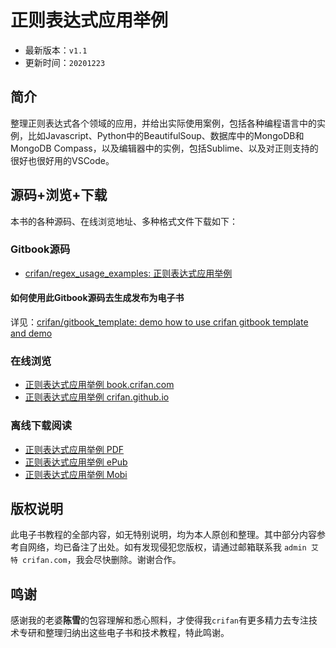 # 正则表达式应用举例

* 最新版本：`v1.1`
* 更新时间：`20201223`

## 简介

整理正则表达式各个领域的应用，并给出实际使用案例，包括各种编程语言中的实例，比如Javascript、Python中的BeautifulSoup、数据库中的MongoDB和MongoDB Compass，以及编辑器中的实例，包括Sublime、以及对正则支持的很好也很好用的VSCode。

## 源码+浏览+下载

本书的各种源码、在线浏览地址、多种格式文件下载如下：

### Gitbook源码

* [crifan/regex_usage_examples: 正则表达式应用举例](https://github.com/crifan/regex_usage_examples)

#### 如何使用此Gitbook源码去生成发布为电子书

详见：[crifan/gitbook_template: demo how to use crifan gitbook template and demo](https://github.com/crifan/gitbook_template)

### 在线浏览

* [正则表达式应用举例 book.crifan.com](http://book.crifan.com/books/regex_usage_examples/website)
* [正则表达式应用举例 crifan.github.io](https://crifan.github.io/regex_usage_examples/website)

### 离线下载阅读

* [正则表达式应用举例 PDF](http://book.crifan.com/books/regex_usage_examples/pdf/regex_usage_examples.pdf)
* [正则表达式应用举例 ePub](http://book.crifan.com/books/regex_usage_examples/epub/regex_usage_examples.epub)
* [正则表达式应用举例 Mobi](http://book.crifan.com/books/regex_usage_examples/mobi/regex_usage_examples.mobi)

## 版权说明

此电子书教程的全部内容，如无特别说明，均为本人原创和整理。其中部分内容参考自网络，均已备注了出处。如有发现侵犯您版权，请通过邮箱联系我 `admin 艾特 crifan.com`，我会尽快删除。谢谢合作。

## 鸣谢

感谢我的老婆**陈雪**的包容理解和悉心照料，才使得我`crifan`有更多精力去专注技术专研和整理归纳出这些电子书和技术教程，特此鸣谢。

